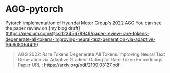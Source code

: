 # AGG-pytorch
Pytorch implementation of Hyundai Motor Group's 2022 AGG
You can see the paper review on [my blog draft] (https://medium.com/@csi12345678949/paper-review-rare-tokens-degenerate-all-tokens-improving-neural-text-generation-via-adaptive-f6b6d80644f9)

> AGG 2022: Rare Tokens Degenerate All Tokens:Improving Neural Text Generation via Adaptive Gradient Gating for Rare Token Embeddings
> Paper URL : https://arxiv.org/pdf/2109.03127.pdf
